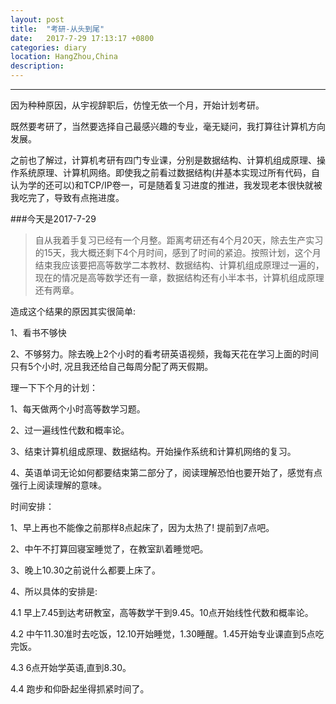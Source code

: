 ```yaml
---
layout: post
title:  "考研-从头到尾"
date:   2017-7-29 17:13:17 +0800
categories: diary 
location: HangZhou,China 
description: 
---
```

---
  因为种种原因，从宇视辞职后，仿惶无依一个月，开始计划考研。

既然要考研了，当然要选择自己最感兴趣的专业，毫无疑问，我打算往计算机方向发展。

之前也了解过，计算机考研有四门专业课，分别是数据结构、计算机组成原理、操作系统原理、计算机网络。即使我之前看过数据结构(并基本实现过所有代码，自认为学的还可以)和TCP/IP卷一，可是随着复习进度的推进，我发现老本很快就被我吃完了，导致有点拖进度。

###今天是2017-7-29

> 自从我着手复习已经有一个月整。距离考研还有4个月20天，除去生产实习的15天，我大概还剩下4个月时间，感到了时间的紧迫。按照计划，这个月结束我应该要把高等数学二本教材、数据结构、计算机组成原理过一遍的，现在的情况是高等数学还有一章，数据结构还有小半本书，计算机组成原理还有两章。

造成这个结果的原因其实很简单:

1、看书不够快

2、不够努力。除去晚上2个小时的看考研英语视频，我每天花在学习上面的时间只有5个小时,
况且我还给自己每周分配了两天假期。

理一下下个月的计划：

1、每天做两个小时高等数学习题。

2、过一遍线性代数和概率论。

3、结束计算机组成原理、数据结构。开始操作系统和计算机网络的复习。

4、英语单词无论如何都要结束第二部分了，阅读理解恐怕也要开始了，感觉有点强行上阅读理解的意味。

时间安排：

1、早上再也不能像之前那样8点起床了，因为太热了! 提前到7点吧。

2、中午不打算回寝室睡觉了，在教室趴着睡觉吧。

3、晚上10.30之前说什么都要上床了。

4、所以具体的安排是:

4.1 早上7.45到达考研教室，高等数学干到9.45。10点开始线性代数和概率论。

4.2 中午11.30准时去吃饭，12.10开始睡觉，1.30睡醒。1.45开始专业课直到5点吃完饭。

4.3 6点开始学英语,直到8.30。

4.4 跑步和仰卧起坐得抓紧时间了。

